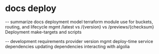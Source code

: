 # docs deploy

-- summarize docs deployment model
	terraform module use for buckets, routing, and lifecycle mgmt
	/latest vs /{version} vs /previews/{checksum}
 	Deployment make-targets and scripts

-- development requirements
	provider version mgmt
	deploy-time service dependencies
	updating dependencies
	interacting with algolia
